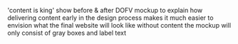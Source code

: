 'content is king'
show before & after DOFV mockup to explain how delivering content early in the design process makes it much easier to envision what the final website will look like
without content the mockup will only consist of gray boxes and label text